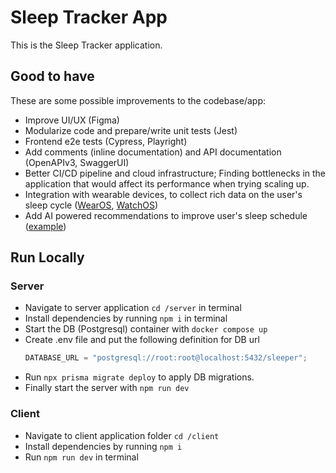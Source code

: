 # Sleep Tracker App

This is the Sleep Tracker application.

## Good to have

These are some possible improvements to the codebase/app:

- Improve UI/UX (Figma)
- Modularize code and prepare/write unit tests (Jest)
- Frontend e2e tests (Cypress, Playright)
- Add comments (inline documentation) and API documentation (OpenAPIv3, SwaggerUI)
- Better CI/CD pipeline and cloud infrastructure; Finding bottlenecks in the application that would affect its performance when trying scaling up.
- Integration with wearable devices, to collect rich data on the user's sleep cycle ([WearOS](https://developer.android.com/training/wearables), [WatchOS](https://developer.apple.com/watchos/))
- Add AI powered recommendations to improve user's sleep schedule ([example](https://link.springer.com/article/10.1007/s00521-023-09310-5))

## Run Locally

### Server

- Navigate to server application `cd /server` in terminal
- Install dependencies by running `npm i` in terminal
- Start the DB (Postgresql) container with `docker compose up`
- Create .env file and put the following definition for DB url
  ```js
  DATABASE_URL = "postgresql://root:root@localhost:5432/sleeper";
  ```
- Run `npx prisma migrate deploy` to apply DB migrations.
- Finally start the server with `npm run dev`

### Client

- Navigate to client application folder `cd /client`
- Install dependencies by running `npm i`
- Run `npm run dev` in terminal
